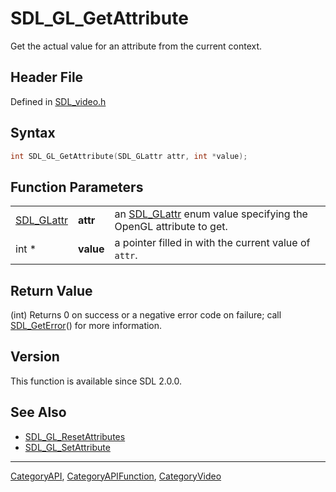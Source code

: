 # SDL_GL_GetAttribute

Get the actual value for an attribute from the current context.

## Header File

Defined in [SDL_video.h](https://github.com/libsdl-org/SDL/blob/SDL2/include/SDL_video.h)

## Syntax

```c
int SDL_GL_GetAttribute(SDL_GLattr attr, int *value);
```

## Function Parameters

|                          |           |                                                                                |
| ------------------------ | --------- | ------------------------------------------------------------------------------ |
| [SDL_GLattr](SDL_GLattr) | **attr**  | an [SDL_GLattr](SDL_GLattr) enum value specifying the OpenGL attribute to get. |
| int *                    | **value** | a pointer filled in with the current value of `attr`.                          |

## Return Value

(int) Returns 0 on success or a negative error code on failure; call
[SDL_GetError](SDL_GetError)() for more information.

## Version

This function is available since SDL 2.0.0.

## See Also

- [SDL_GL_ResetAttributes](SDL_GL_ResetAttributes)
- [SDL_GL_SetAttribute](SDL_GL_SetAttribute)






----
[CategoryAPI](CategoryAPI), [CategoryAPIFunction](CategoryAPIFunction), [CategoryVideo](CategoryVideo)

